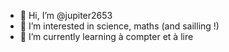 - 👋 Hi, I’m @jupiter2653
- 👀 I’m interested in science, maths (and sailling !)
- 🌱 I’m currently learning à compter et à lire

<!---
jupiter2653/jupiter2653 is a ✨ special ✨ repository because its `README.md` (this file) appears on your GitHub profile.
You can click the Preview link to take a look at your changes.
--->
